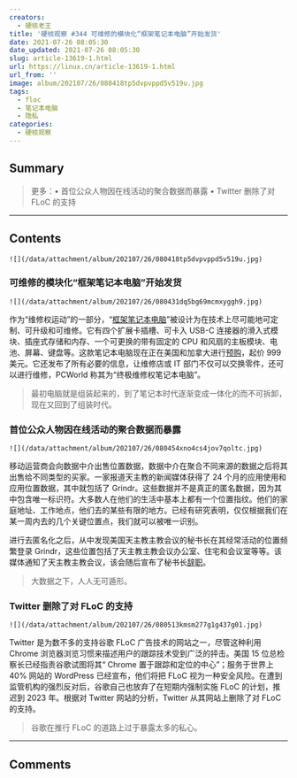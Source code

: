 ```yaml
---
creators:
  - 硬核老王
title: '硬核观察 #344 可维修的模块化“框架笔记本电脑”开始发货'
date: 2021-07-26 08:05:30
date_updated: 2021-07-26 08:05:30
slug: article-13619-1.html
url: https://linux.cn/article-13619-1.html
url_from: ''
image: album/202107/26/080418tp5dvpvppd5v519u.jpg
tags:
  - floc
  - 笔记本电脑
  - 隐私
categories:
  - 硬核观察
---
```


## Summary

> 更多：• 首位公众人物因在线活动的聚合数据而暴露 • Twitter 删除了对 FLoC 的支持

***

<!-- more -->

## Contents

`![](/data/attachment/album/202107/26/080418tp5dvpvppd5v519u.jpg)`

### 可维修的模块化“框架笔记本电脑”开始发货

`![](/data/attachment/album/202107/26/080431dq5bg69mcmxyggh9.jpg)`

作为“维修权运动”的一部分，“[框架笔记本电脑](https://frame.work/)”被设计为在技术上尽可能地可定制、可升级和可维修。它有四个扩展卡插槽、可卡入 USB-C 连接器的滑入式模块、插座式存储和内存、一个可更换的带有固定的 CPU 和风扇的主板模块、电池、屏幕、键盘等。这款笔记本电脑现在正在美国和加拿大进行[预购](https://www.cnet.com/tech/computing/framework-laptop-review-a-functional-and-futureproof-13-inches/)，起价 999 美元。它还发布了所有必要的信息，让维修店或 IT 部门不仅可以交换零件，还可以进行维修，PCWorld 称其为“终极维修权笔记本电脑”。

> 
> 最初电脑就是组装起来的，到了笔记本时代逐渐变成一体化的而不可拆卸，现在又回到了组装时代。
> 
> 
> 

### 首位公众人物因在线活动的聚合数据而暴露

`![](/data/attachment/album/202107/26/080454xno4cs4jov7qoltc.jpg)`

移动运营商会向数据中介出售位置数据，数据中介在聚合不同来源的数据之后将其出售给不同类型的买家。一家报道天主教的新闻媒体获得了 24 个月的应用使用和应用位置数据，其中就包括了 Grindr。这些数据并不是真正的匿名数据，因为其中包含唯一标识符。大多数人在他们的生活中基本上都有一个位置指纹。他们的家庭地址、工作地点，他们去的某些有限的地方。已经有研究表明，仅仅根据我们在某一周内去的几个关键位置点，我们就可以被唯一识别。

进行去匿名化之后，从中发现美国天主教主教会议的秘书长在其经常活动的位置频繁登录 Grindr，这些位置包括了天主教主教会议办公室、住宅和会议室等等。该媒体通知了天主教主教会议，该会随后宣布了秘书长[辞职](https://arstechnica.com/tech-policy/2021/07/catholic-priest-quits-after-anonymized-data-revealed-alleged-use-of-grindr/#p3)。

> 
> 大数据之下，人人无可遁形。
> 
> 
> 

### Twitter 删除了对 FLoC 的支持

`![](/data/attachment/album/202107/26/080513kmsm277g1g437g01.jpg)`

Twitter 是为数不多的支持谷歌 FLoC 广告技术的网站之一，尽管这种利用 Chrome 浏览器浏览习惯来描述用户的跟踪技术受到广泛的抨击。美国 15 位总检察长已经指责谷歌试图将其“ Chrome 置于跟踪和定位的中心”；服务于世界上 40% 网站的 WordPress 已经宣布，他们将把 FLoC 视为一种安全风险。在遭到监管机构的强烈反对后，谷歌自己也放弃了在短期内强制实施 FLoC 的计划，推迟到 2023 年。根据对 Twitter 网站的分析，Twitter 从其网站上删除了对 FLoC 的支持。

> 
> 谷歌在推行 FLoC 的道路上过于暴露太多的私心。
> 
> 
>

***

## Comments
